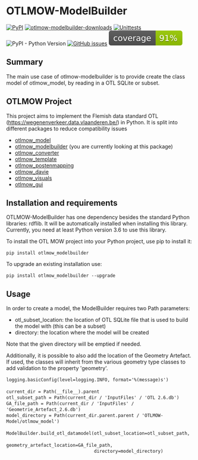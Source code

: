 # OTLMOW-ModelBuilder
[![PyPI](https://img.shields.io/pypi/v/otlmow-modelbuilder?label=latest%20release)](https://pypi.org/project/otlmow-modelbuilder/)
[![otlmow-modelbuilder-downloads](https://img.shields.io/pypi/dm/otlmow-modelbuilder)](https://pypi.org/project/otlmow-modelbuilder/)
[![Unittests](https://github.com/davidvlaminck/OTLMOW-ModelBuilder/actions/workflows/unittest.yml/badge.svg)](https://github.com/davidvlaminck/OTLMOW-ModelBuilder/actions/workflows/unittest.yml)
![PyPI - Python Version](https://img.shields.io/pypi/pyversions/otlmow-modelbuilder)
[![GitHub issues](https://img.shields.io/github/issues/davidvlaminck/OTLMOW-ModelBuilder)](https://github.com/davidvlaminck/OTLMOW-ModelBuilder/issues)
[![coverage](https://github.com/davidvlaminck/OTLMOW-ModelBuilder/blob/master/UnitTests/coverage.svg)](https://htmlpreview.github.io/?https://github.com/davidvlaminck/OTLMOW-ModelBuilder/blob/master/UnitTests/htmlcov/index.html)

## Summary
The main use case of otlmow-modelbuilder is to provide create the class model of otlmow_model, by reading in a OTL SQLite or subset.

## OTLMOW Project 
This project aims to implement the Flemish data standard OTL (https://wegenenverkeer.data.vlaanderen.be/) in Python.
It is split into different packages to reduce compatibility issues
- [otlmow_model](https://github.com/davidvlaminck/OTLMOW-Model)
- [otlmow_modelbuilder](https://github.com/davidvlaminck/OTLMOW-ModelBuilder) (you are currently looking at this package)
- [otlmow_converter](https://github.com/davidvlaminck/OTLMOW-Converter)
- [otlmow_template](https://github.com/davidvlaminck/OTLMOW-Template)
- [otlmow_postenmapping](https://github.com/davidvlaminck/OTLMOW-PostenMapping)
- [otlmow_davie](https://github.com/davidvlaminck/OTLMOW-DAVIE)
- [otlmow_visuals](https://github.com/davidvlaminck/OTLMOW-Visuals)
- [otlmow_gui](https://github.com/davidvlaminck/OTLMOW-GUI)


## Installation and requirements
OTLMOW-ModelBuilder has one dependency besides the standard Python libraries: rdflib. It will be automatically installed when installing this library. 
Currently, you need at least Python version 3.6 to use this library.

To install the OTL MOW project into your Python project, use pip to install it:
``` 
pip install otlmow_modelbuilder
```
To upgrade an existing installation use:
``` 
pip install otlmow_modelbuilder --upgrade
```

## Usage
In order to create a model, the ModelBuilder requires two Path parameters: 
- otl_subset_location: the location of OTL SQLite file that is used to build the model with (this can be a subset)
- directory: the location where the model will be created

Note that the given directory will be emptied if needed. 

Additionally, it is possible to also add the location of the Geometry Artefact. If used, the classes will inherit from the various geometry type classes to add validation to the property 'geometry'.
```
logging.basicConfig(level=logging.INFO, format='%(message)s')

current_dir = Path(__file__).parent
otl_subset_path = Path(current_dir / 'InputFiles' / 'OTL 2.6.db')
GA_file_path = Path(current_dir / 'InputFiles' / 'Geometrie_Artefact_2.6.db')
model_directory = Path(current_dir.parent.parent / 'OTLMOW-Model/otlmow_model')

ModelBuilder.build_otl_datamodel(otl_subset_location=otl_subset_path,
                                 geometry_artefact_location=GA_file_path,
                                 directory=model_directory)
```
